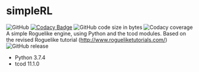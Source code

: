 # simpleRL
![GitHub](https://img.shields.io/github/license/cariosecus/simpleRL)
[![Codacy Badge](https://api.codacy.com/project/badge/Grade/e689986a046a41ceb4fa882eb56132f2)](https://www.codacy.com?utm_source=github.com&amp;utm_medium=referral&amp;utm_content=cariosecus/simpleRL&amp;utm_campaign=Badge_Grade)
![GitHub code size in bytes](https://img.shields.io/github/languages/code-size/cariosecus/simpleRL)
![Codacy coverage](https://img.shields.io/codacy/coverage/e689986a046a41ceb4fa882eb56132f2)
 A simple Roguelike engine, using Python and the tcod modules. Based on the revised Roguelike tutorial (http://www.rogueliketutorials.com/)
![GitHub release](https://img.shields.io/github/release/cariosecus/simpleRL)

  * Python 3.7.4
  * tcod 11.1.0
